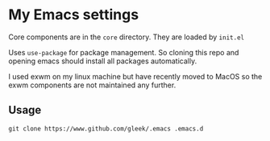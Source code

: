 My Emacs settings
==================
Core components are in the `core` directory. They are loaded by `init.el`

Uses `use-package` for package management. So cloning this repo and opening emacs should install all packages automatically.

I used exwm on my linux machine but have recently moved to MacOS so the exwm components are not maintained any further.

Usage
-----
`git clone https://www.github.com/gleek/.emacs .emacs.d`
